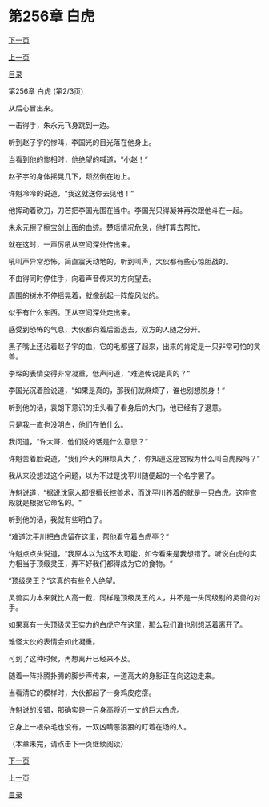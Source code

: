<h1>第256章    白虎</h1>
            <div><p><a href="./767_%E7%AC%AC256%E7%AB%A0_%E7%99%BD%E8%99%8E.md">下一页</a></p><p><a href="./765_%E7%AC%AC256%E7%AB%A0_%E7%99%BD%E8%99%8E.md">上一页</a></p><p><a href="../">目录</a></p></div>
            <div><p>第256章    白虎 (第2/3页)</p><p>从后心冒出来。</p><p>一击得手，朱永元飞身跳到一边。</p><p>听到赵子宇的惨叫，李国光的目光落在他身上。</p><p>当看到他的惨相时，他绝望的喊道，“小赵！“</p><p>赵子宇的身体摇晃几下，颓然倒在地上。</p><p>许魁冷冷的说道，“我这就送你去见他！“</p><p>他挥动着砍刀，刀芒把李国光围在当中。李国光只得凝神再次跟他斗在一起。</p><p>朱永元擦了擦宝剑上面的血迹。楚瑶情况危急，他打算去帮忙。</p><p>就在这时，一声厉吼从空间深处传出来。</p><p>吼叫声异常恐怖，简直震天动地的，听到叫声，大伙都有些心惊胆战的。</p><p>不由得同时停住手，向着声音传来的方向望去。</p><p>周围的树木不停摇晃着，就像刮起一阵旋风似的。</p><p>似乎有什么东西。正从空间深处走出来。</p><p>感受到恐怖的气息，大伙都向着后面退去，双方的人随之分开。</p><p>黑子嘴上还沾着赵子宇的血，它的毛都竖了起来，出来的肯定是一只非常可怕的灵兽。</p><p>李琛的表情变得非常凝重，低声问道，“难道传说是真的？“</p><p>李国光沉着脸说道，“如果是真的，那我们就麻烦了，谁也别想脱身！“</p><p>听到他的话，袁朗下意识的扭头看了看身后的大门，他已经有了退意。</p><p>只是我一直也没明白，他们在怕什么。</p><p>我问道，“许大哥，他们说的话是什么意思？“</p><p>许魁苦着脸说道，“我们今天的麻烦真大了，你知道这座宫殿为什么叫白虎殿吗？“</p><p>我从来没想过这个问题，以为不过是沈平川随便起的一个名字罢了。</p><p>许魁说道，“据说沈家人都很擅长控兽术，而沈平川养着的就是一只白虎。这座宫殿就是根据它命名的。“</p><p>听到他的话，我就有些明白了。</p><p>“难道沈平川把白虎留在这里，帮他看守着白虎亭？“</p><p>许魁点点头说道，“我原本以为这不太可能，如今看来是我想错了。听说白虎的实力相当于顶级灵王，弄不好我们都得成为它的食物。“</p><p>“顶级灵王？“这真的有些令人绝望。</p><p>灵兽实力本来就比人高一截，同样是顶级灵王的人，并不是一头同级别的灵兽的对手。</p><p>如果真有一头顶级灵王实力的白虎守在这里，那么我们谁也别想活着离开了。</p><p>难怪大伙的表情会如此凝重。</p><p>可到了这种时候，再想离开已经来不及。</p><p>随着一阵扑腾扑腾的脚步声传来，一道高大的身影正在向这边走来。</p><p>当看清它的模样时，大伙都起了一身鸡皮疙瘩。</p><p>许魁说的没错，那确实是一只身高将近一丈的巨大白虎。</p><p>它身上一根杂毛也没有，一双凶睛恶狠狠的盯着在场的人。</p><p>（本章未完，请点击下一页继续阅读）</p></div>
            <div><p><a href="./767_%E7%AC%AC256%E7%AB%A0_%E7%99%BD%E8%99%8E.md">下一页</a></p><p><a href="./765_%E7%AC%AC256%E7%AB%A0_%E7%99%BD%E8%99%8E.md">上一页</a></p><p><a href="../">目录</a></p></div>